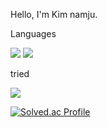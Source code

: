 Hello, I'm Kim namju.

Languages

<img src="https://img.shields.io/badge/Python-3776AB?style=flat-square&logo=Python&logoColor=white"/> <img src="https://img.shields.io/badge/C-A8B9CC?style=flat-square&logo=C&logoColor=white"/>


tried

<img src="https://img.shields.io/badge/TensorFlow-FF6F00?style=flat-square&logo=TensorFlow&logoColor=white"/>

[![Solved.ac Profile](http://mazassumnida.wtf/api/v2/generate_badge?boj=cmsong111)](https://solved.ac/cmsong111)



<!--
**cmsong111/cmsong111** is a ✨ _special_ ✨ repository because its `README.md` (this file) appears on your GitHub profile.

Here are some ideas to get you started:

- 🔭 I’m currently working on ...
- 🌱 I’m currently learning ...
- 👯 I’m looking to collaborate on ...
- 🤔 I’m looking for help with ...
- 💬 Ask me about ...
- 📫 How to reach me: ...
- 😄 Pronouns: ...
- ⚡ Fun fact: ...
-->
